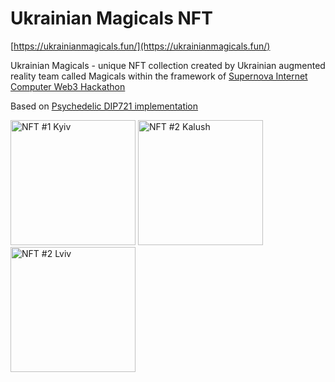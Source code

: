 # Ukrainian Magicals NFT
[https://ukrainianmagicals.fun/](https://ukrainianmagicals.fun/)

Ukrainian Magicals - unique NFT collection created by Ukrainian augmented reality team called Magicals within the framework of [Supernova
Internet Computer Web3 Hackathon](https://supernova.devpost.com/?ref_content=default&ref_feature=challenge&ref_medium=portfolio)

Based on [Psychedelic DIP721 implementation](https://github.com/Psychedelic/DIP721)

<img src="https://dydxz-fqaaa-aaaag-aanla-cai.raw.ic0.app/1.png?a=1" alt="NFT #1 Kyiv" style="width:200px;"/>
<img src="https://dydxz-fqaaa-aaaag-aanla-cai.raw.ic0.app/2.png" alt="NFT #2 Kalush" style="width:200px;"/>
<img src="https://dydxz-fqaaa-aaaag-aanla-cai.raw.ic0.app/3.png" alt="NFT #2 Lviv" style="width:200px;"/>
